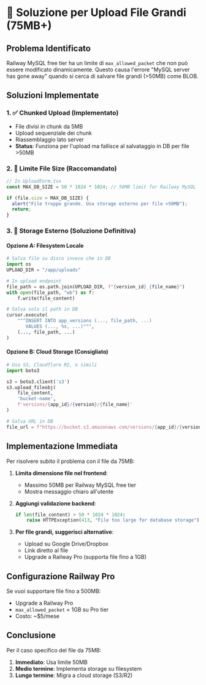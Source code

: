 # 🚨 Soluzione per Upload File Grandi (75MB+)

## Problema Identificato
Railway MySQL free tier ha un limite di `max_allowed_packet` che non può essere modificato dinamicamente. Questo causa l'errore "MySQL server has gone away" quando si cerca di salvare file grandi (>50MB) come BLOB.

## Soluzioni Implementate

### 1. ✅ Chunked Upload (Implementato)
- File divisi in chunk da 5MB
- Upload sequenziale dei chunk
- Riassemblaggio lato server
- **Status**: Funziona per l'upload ma fallisce al salvataggio in DB per file >50MB

### 2. 🔧 Limite File Size (Raccomandato)
```javascript
// In UploadForm.tsx
const MAX_DB_SIZE = 50 * 1024 * 1024; // 50MB limit for Railway MySQL

if (file.size > MAX_DB_SIZE) {
  alert("File troppo grande. Usa storage esterno per file >50MB");
  return;
}
```

### 3. 🌟 Storage Esterno (Soluzione Definitiva)

#### Opzione A: Filesystem Locale
```python
# Salva file su disco invece che in DB
import os
UPLOAD_DIR = "/app/uploads"

# In upload endpoint
file_path = os.path.join(UPLOAD_DIR, f"{version_id}_{file_name}")
with open(file_path, "wb") as f:
    f.write(file_content)

# Salva solo il path in DB
cursor.execute(
    """INSERT INTO app_versions (..., file_path, ...) 
       VALUES (..., %s, ...)""",
    (..., file_path, ...)
)
```

#### Opzione B: Cloud Storage (Consigliato)
```python
# Usa S3, Cloudflare R2, o simili
import boto3

s3 = boto3.client('s3')
s3.upload_fileobj(
    file_content,
    'bucket-name',
    f'versions/{app_id}/{version}/{file_name}'
)

# Salva URL in DB
file_url = f"https://bucket.s3.amazonaws.com/versions/{app_id}/{version}/{file_name}"
```

## Implementazione Immediata

Per risolvere subito il problema con il file da 75MB:

1. **Limita dimensione file nel frontend**:
   - Massimo 50MB per Railway MySQL free tier
   - Mostra messaggio chiaro all'utente

2. **Aggiungi validazione backend**:
   ```python
   if len(file_content) > 50 * 1024 * 1024:
       raise HTTPException(413, "File too large for database storage")
   ```

3. **Per file grandi, suggerisci alternative**:
   - Upload su Google Drive/Dropbox
   - Link diretto al file
   - Upgrade a Railway Pro (supporta file fino a 1GB)

## Configurazione Railway Pro
Se vuoi supportare file fino a 500MB:
- Upgrade a Railway Pro
- `max_allowed_packet` = 1GB su Pro tier
- Costo: ~$5/mese

## Conclusione
Per il caso specifico del file da 75MB:
1. **Immediato**: Usa limite 50MB
2. **Medio termine**: Implementa storage su filesystem
3. **Lungo termine**: Migra a cloud storage (S3/R2)
